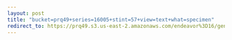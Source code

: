 ```yaml
---
layout: post
title: "bucket=prq49+series=16005+stint=57+view=text+what=specimen"
redirect_to: https://prq49.s3.us-east-2.amazonaws.com/endeavor%3D16/genomes/stage%3D0%2Bwhat%3Dgenerated/stint%3D57/series%3D16005/a%3Dgenome%2Bcriteria%3Dabundance%2Bmorph%3Dwildtype%2Bproc%3D0%2Bseries%3D16005%2Bstint%3D57%2Bthread%3D0%2Bvariation%3Dmaster%2Bext%3D.json.gz
---
```

